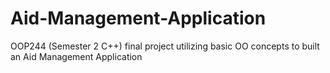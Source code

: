 # Aid-Management-Application
OOP244 (Semester 2 C++) final project utilizing basic OO concepts to built an Aid Management Application
